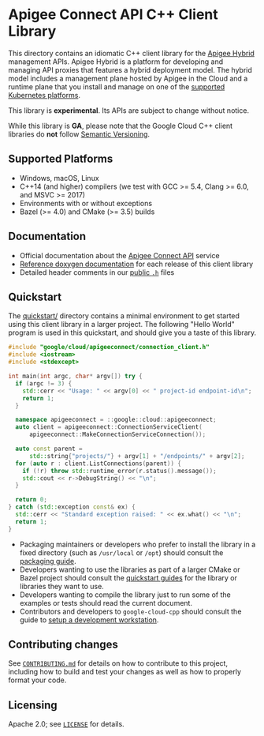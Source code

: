 # Apigee Connect API C++ Client Library

This directory contains an idiomatic C++ client library for the
[Apigee Hybrid][cloud-service-docs] management APIs. Apigee Hybrid is a platform
for developing and managing API proxies that features a hybrid deployment model.
The hybrid model includes a management plane hosted by Apigee in the Cloud and
a runtime plane that you install and manage on one of the
[supported Kubernetes platforms](https://cloud.google.com/apigee/docs/hybrid/supported-platforms).

<!-- TODO(#7900) - consider the lack of quickstart testing before GA -->
This library is **experimental**. Its APIs are subject to change without notice.

While this library is **GA**, please note that the Google Cloud C++ client libraries do **not** follow
[Semantic Versioning](https://semver.org/).

## Supported Platforms

* Windows, macOS, Linux
* C++14 (and higher) compilers (we test with GCC >= 5.4, Clang >= 6.0, and
  MSVC >= 2017)
* Environments with or without exceptions
* Bazel (>= 4.0) and CMake (>= 3.5) builds

## Documentation

* Official documentation about the [Apigee Connect API][cloud-service-docs] service
* [Reference doxygen documentation][doxygen-link] for each release of this
  client library
* Detailed header comments in our [public `.h`][source-link] files

[cloud-service-docs]: https://cloud.google.com/apigee/docs/hybrid/
[doxygen-link]: https://googleapis.dev/cpp/google-cloud-apigeeconnect/latest/
[source-link]: https://github.com/googleapis/google-cloud-cpp/tree/main/google/cloud/apigeeconnect

## Quickstart

The [quickstart/](quickstart/README.md) directory contains a minimal environment
to get started using this client library in a larger project. The following
"Hello World" program is used in this quickstart, and should give you a taste of
this library.

<!-- inject-quickstart-start -->
```cc
#include "google/cloud/apigeeconnect/connection_client.h"
#include <iostream>
#include <stdexcept>

int main(int argc, char* argv[]) try {
  if (argc != 3) {
    std::cerr << "Usage: " << argv[0] << " project-id endpoint-id\n";
    return 1;
  }

  namespace apigeeconnect = ::google::cloud::apigeeconnect;
  auto client = apigeeconnect::ConnectionServiceClient(
      apigeeconnect::MakeConnectionServiceConnection());

  auto const parent =
      std::string{"projects/"} + argv[1] + "/endpoints/" + argv[2];
  for (auto r : client.ListConnections(parent)) {
    if (!r) throw std::runtime_error(r.status().message());
    std::cout << r->DebugString() << "\n";
  }

  return 0;
} catch (std::exception const& ex) {
  std::cerr << "Standard exception raised: " << ex.what() << "\n";
  return 1;
}
```
<!-- inject-quickstart-end -->

* Packaging maintainers or developers who prefer to install the library in a
  fixed directory (such as `/usr/local` or `/opt`) should consult the
  [packaging guide](/doc/packaging.md).
* Developers wanting to use the libraries as part of a larger CMake or Bazel
  project should consult the [quickstart guides](#quickstart) for the library
  or libraries they want to use.
* Developers wanting to compile the library just to run some of the examples or
  tests should read the current document.
* Contributors and developers to `google-cloud-cpp` should consult the guide to
  [setup a development workstation][howto-setup-dev-workstation].

[howto-setup-dev-workstation]: /doc/contributor/howto-guide-setup-development-workstation.md

## Contributing changes

See [`CONTRIBUTING.md`](/CONTRIBUTING.md) for details on how to
contribute to this project, including how to build and test your changes
as well as how to properly format your code.

## Licensing

Apache 2.0; see [`LICENSE`](/LICENSE) for details.
